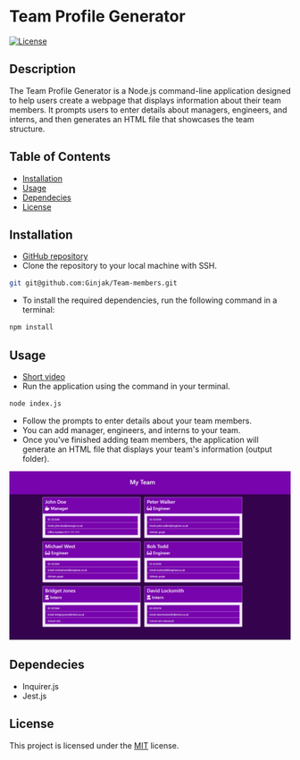 # Team Profile Generator

[![License](https://img.shields.io/badge/License-MIT-blue.svg)](https://opensource.org/licenses/MIT)

## Description

The Team Profile Generator is a Node.js command-line application designed to help users create a webpage that displays information about their team members. It prompts users to enter details about managers, engineers, and interns, and then generates an HTML file that showcases the team structure.

## Table of Contents

- [Installation](#installation)
- [Usage](#usage)
- [Dependecies](#dependecies)
- [License](#license)

## Installation

- [GitHub repository](https://github.com/Ginjak/Team-members)
- Clone the repository to your local machine with SSH.

```bash
git git@github.com:Ginjak/Team-members.git
```

- To install the required dependencies, run the following command in a terminal:

```bash
npm install
```

## Usage

- [Short video](https://drive.google.com/file/d/1smb0Y4Yw2ASe2wTm9YC7ER_BE1NLZNT3/view?usp=sharing)
- Run the application using the command in your terminal.

```bash
node index.js
```

- Follow the prompts to enter details about your team members.
- You can add manager, engineers, and interns to your team.
- Once you've finished adding team members, the application will generate an HTML file that displays your team's information (output folder).

![](/assets/img/printscreen.png)

## Dependecies

- Inquirer.js
- Jest.js

## License

This project is licensed under the [MIT](https://opensource.org/licenses/MIT) license.
